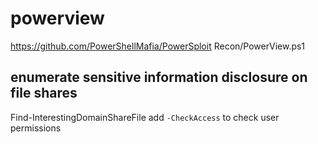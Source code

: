 # powerview
https://github.com/PowerShellMafia/PowerSploit
Recon/PowerView.ps1

## enumerate sensitive information disclosure on file shares
Find-InterestingDomainShareFile
add `-CheckAccess` to check user permissions
